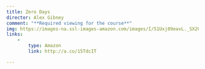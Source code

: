 ```yaml
---
title: Zero Days
director: Alex Gibney
comment: "**Required viewing for the course**"
img: https://images-na.ssl-images-amazon.com/images/I/51Uxj89eavL._SX200_QL80_.jpg
links:
    -
        type: Amazon
        link: http://a.co/15TdcIT

---
```

